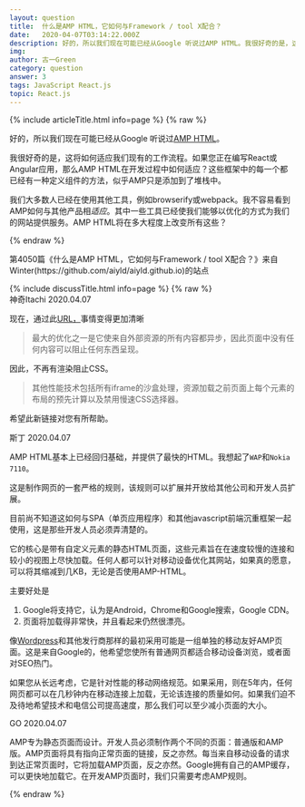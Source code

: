 ```yaml
---
layout: question
title:  什么是AMP HTML，它如何与Framework / tool X配合？
date:   2020-04-07T03:14:22.000Z
description: 好的，所以我们现在可能已经从Google 听说过AMP HTML。我很好奇的是，这将如何适应我们现有的工作流程。如果您正在编写React或Angula...
img: 
author: 古一Green
category: question
answer: 3
tags: JavaScript React.js
topic: React.js
---
```

<div class="article-root">
  <div class="article">
    {% include articleTitle.html info=page %}
    {% raw %}
    <div class="article-content"><p><font style="vertical-align: inherit;"><font style="vertical-align: inherit;">好的，所以我们现在可能已经</font><font style="vertical-align: inherit;">从Google </font><font style="vertical-align: inherit;">听说过</font></font><a href="https://github.com/ampproject/amphtml"><font style="vertical-align: inherit;"><font style="vertical-align: inherit;">AMP HTML</font></font></a><font style="vertical-align: inherit;"><font style="vertical-align: inherit;">。</font></font></p>

<p><font style="vertical-align: inherit;"><font style="vertical-align: inherit;">我很好奇的是，这将如何适应我们现有的工作流程。</font><font style="vertical-align: inherit;">如果您正在编写React或Angular应用，那么AMP HTML在开发过程中如何适应？</font><font style="vertical-align: inherit;">这些框架中的每一个都已经有一种定义组件的方法，似乎AMP只是添加到了堆栈中。</font></font></p>

<p><font style="vertical-align: inherit;"><font style="vertical-align: inherit;">我们大多数人已经在使用其他工具，例如browserify或webpack。</font><font style="vertical-align: inherit;">我不容易看到AMP如何</font><font style="vertical-align: inherit;">与其他产品相</font></font><em><font style="vertical-align: inherit;"><font style="vertical-align: inherit;">适应</font></font></em><font style="vertical-align: inherit;"><font style="vertical-align: inherit;">。</font><font style="vertical-align: inherit;">其中一些工具已经使我们能够以优化的方式为我们的网站提供服务。</font><font style="vertical-align: inherit;">AMP HTML将在多大程度上改变所有这些？</font></font></p></div>
    {% endraw %}
  </div>
  <p class="winter_mark">第4050篇《什么是AMP HTML，它如何与Framework / tool X配合？》来自Winter(https://github.com/aiyld/aiyld.github.io)的站点</p>
  <div class="discuss-wrapper">
    {% include discussTitle.html info=page %}
    {% raw %}
    <div class="discuss-item">
        <div class="discuss-parent">
          <div class="discuss-meta">
            <span class="discuss-user">神奇Itachi</span>
            <span class="discuss-time">2020.04.07</span>
          </div>
          <div class="discuss-comment"><p><font style="vertical-align: inherit;"><font style="vertical-align: inherit;">现在，通过此</font><a href="https://www.ampproject.org/learn/about-amp/" rel="nofollow noreferrer"><font style="vertical-align: inherit;">URL，</font></a><font style="vertical-align: inherit;">事情变得更加清晰</font></font><a href="https://www.ampproject.org/learn/about-amp/" rel="nofollow noreferrer"><font style="vertical-align: inherit;"></font></a></p>

<blockquote>
  <p><font style="vertical-align: inherit;"><font style="vertical-align: inherit;">最大的优化之一是它使来自外部资源的所有内容都异步，因此页面中没有任何内容可以阻止任何东西呈现。</font></font></p>
</blockquote>

<p><font style="vertical-align: inherit;"><font style="vertical-align: inherit;">因此，不再有渲染阻止CSS。 </font></font></p>

<blockquote>
  <p><font style="vertical-align: inherit;"><font style="vertical-align: inherit;">其他性能技术包括所有iframe的沙盒处理，资源加载之前页面上每个元素的布局的预先计算以及禁用慢速CSS选择器。</font></font></p>
</blockquote>

<p><font style="vertical-align: inherit;"><font style="vertical-align: inherit;">希望此新链接对您有所帮助。</font></font></p></div>
        </div></div><div class="discuss-item">
        <div class="discuss-parent">
          <div class="discuss-meta">
            <span class="discuss-user">斯丁</span>
            <span class="discuss-time">2020.04.07</span>
          </div>
          <div class="discuss-comment"><p><font style="vertical-align: inherit;"><font style="vertical-align: inherit;">AMP HTML基本上已经回归基础，并提供了最快的HTML。</font><font style="vertical-align: inherit;">我想起了</font></font><code>WAP</code><font style="vertical-align: inherit;"><font style="vertical-align: inherit;">和</font></font><code>Nokia 7110</code><font style="vertical-align: inherit;"><font style="vertical-align: inherit;">。</font></font></p>

<p><font style="vertical-align: inherit;"><font style="vertical-align: inherit;">这是制作网页的一套严格的规则，该规则可以扩展并开放给其他公司和开发人员扩展。</font></font></p>

<p><font style="vertical-align: inherit;"><font style="vertical-align: inherit;">目前尚不知道这如何与SPA（单页应用程序）和其他javascript前端沉重框架一起使用，这是那些开发人员必须弄清楚的。 </font></font></p>

<p><font style="vertical-align: inherit;"><font style="vertical-align: inherit;">它的核心是带有自定义元素的静态HTML页面，这些元素旨在在速度较慢的连接和较小的视图上尽快加载。</font><font style="vertical-align: inherit;">任何人都可以针对移动设备优化其网站，如果真的愿意，可以将其缩减到几KB，无论是否使用AMP-HTML。</font></font></p>

<p><font style="vertical-align: inherit;"><font style="vertical-align: inherit;">主要好处是 </font></font></p>

<ol>
<li><font style="vertical-align: inherit;"><font style="vertical-align: inherit;">Google将支持它，认为是Android，Chrome和Google搜索，Google CDN。</font></font></li>
<li><font style="vertical-align: inherit;"><font style="vertical-align: inherit;">页面将加载得非常快，并且看起来仍然很漂亮。</font></font></li>
</ol>

<p><font style="vertical-align: inherit;"><font style="vertical-align: inherit;">像</font></font><a href="https://github.com/Automattic/amp-wp/" rel="noreferrer"><font style="vertical-align: inherit;"><font style="vertical-align: inherit;">Wordpress</font></font></a><font style="vertical-align: inherit;"><font style="vertical-align: inherit;">和其他发行商</font><font style="vertical-align: inherit;">那样的最初采用</font><font style="vertical-align: inherit;">可能是一组单独的移动友好AMP页面。</font><font style="vertical-align: inherit;">这是来自Google的，他希望您使所有普通网页都适合移动设备浏览，或者面对SEO热门。</font></font></p>

<p><font style="vertical-align: inherit;"><font style="vertical-align: inherit;">如果您从长远考虑，它是针对性能的移动网络规范。</font><font style="vertical-align: inherit;">如果采用，则在5年内，任何网页都可以在几秒钟内在移动连接上加载，无论该连接的质量如何。</font><font style="vertical-align: inherit;">如果我们迫不及待地希望技术和电信公司提高速度，那么我们可以至少减小页面的大小。</font></font></p></div>
        </div></div><div class="discuss-item">
        <div class="discuss-parent">
          <div class="discuss-meta">
            <span class="discuss-user">GO</span>
            <span class="discuss-time">2020.04.07</span>
          </div>
          <div class="discuss-comment"><p><font style="vertical-align: inherit;"><font style="vertical-align: inherit;">AMP专为静态页面而设计。</font><font style="vertical-align: inherit;">开发人员必须制作两个不同的页面：普通版和AMP版。</font><font style="vertical-align: inherit;">AMP页面将具有指向正常页面的链接，反之亦然。</font><font style="vertical-align: inherit;">每当来自移动设备的请求到达正常页面时，它将加载AMP页面，反之亦然。</font><font style="vertical-align: inherit;">Google拥有自己的AMP缓存，可以更快地加载它。</font><font style="vertical-align: inherit;">在开发AMP页面时，我们只需要考虑AMP规则。</font></font></p></div>
        </div></div>
    {% endraw %}
  </div>
<div>
